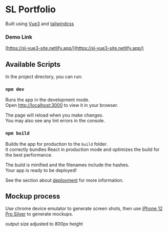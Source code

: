 # SL Portfolio

Built using [Vue3](https://vuejs.org/) and [tailwindcss](https://tailwindcss.com/)

### Demo Link

[https://sl-vue3-site.netlify.app/](https://sl-vue3-site.netlify.app/)

## Available Scripts

In the project directory, you can run:

### `npm dev`

Runs the app in the development mode.\
Open [http://localhost:3000](http://localhost:3000) to view it in your browser.

The page will reload when you make changes.\
You may also see any lint errors in the console.


### `npm build`

Builds the app for production to the `build` folder.\
It correctly bundles React in production mode and optimizes the build for the best performance.

The build is minified and the filenames include the hashes.\
Your app is ready to be deployed!

See the section about [deployment](https://facebook.github.io/create-react-app/docs/deployment) for more information.


## Mockup process

Use chrome device emulator to generate screen shots, then use 
[iPhone 12 Pro Silver](https://mockuphone.com/device/apple-iphone12pro-silver)
to generate mockups.

output size adjusted to 800px height